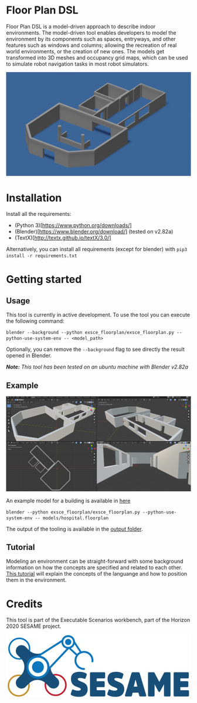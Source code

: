 # Floor Plan DSL

Floor Plan DSL is a model-driven approach to describe indoor environments. The model-driven tool enables developers to model the environment by its components such as spaces, entryways, and other features such as windows and columns; allowing the recreation of real world environments, or the creation of new ones. The models get transformed into 3D meshes and occupancy grid maps, which can be used to simulate robot navigation tasks in most robot simulators. 

![image](images/orthographic_projection.png)

# Installation

Install all the requirements:
* (Python 3)[https://www.python.org/downloads/]
* (Blender)[https://www.blender.org/download/] (tested on v2.82a)
* (TextX)[http://textx.github.io/textX/3.0/] 

Alternatively, you can install all requirements (except for blender) with `pip3 install -r requirements.txt`

# Getting started

## Usage

This tool is currently in active development. To use the tool you can execute the following command:

```
blender --background --python exsce_floorplan/exsce_floorplan.py --python-use-system-env -- <model_path>
```

Optionally, you can remove the `--background` flag to see directly the result opened in Blender.

***Note:** This tool has been tested on an ubuntu machine with Blender v2.82a* 

## Example

![3D asset generated from the environment description](images/example.png)

An example model for a building is available in [here](models/hospital.floorplan)

```
blender --python exsce_floorplan/exsce_floorplan.py --python-use-system-env -- models/hospital.floorplan
```

The output of the tooling is available in the [output folder](output).

## Tutorial

Modeling an environment can be straight-forward with some background information on how the concepts are specified and related to each other. [This tutorial](Tutorial.md) will explain the concepts of the languange and how to position them in the environment. 

# Credits

This tool is part of the Executable Scenarios workbench, part of the Horizon 2020 SESAME project. 

![sesame](images/SESAME.jpg)